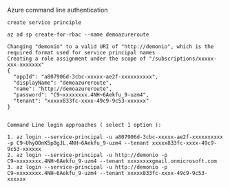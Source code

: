 Azure command line authentication

    create service principle
  
    az ad sp create-for-rbac --name demoazureroute
  
    Changing "demonio" to a valid URI of "http://demonio", which is the required format used for service principal names
    Creating a role assignment under the scope of "/subscriptions/xxxxx-xxx-xxxxxxx"
    {
      "appId": "a807906d-3cbc-xxxxx-ae2f-xxxxxxxxxx",
      "displayName": "demoazureroute",
      "name": "http://demoazureroute",
      "password": "C9~xxxxxxxx.4NH~6Aekfu_9-uzm4",
      "tenant": "xxxxx833fc-xxxx-49c9-9c53-xxxxxx"
    }


    Command Line login approaches ( select 1 option ):
    
    1. az login --service-principal -u a807906d-3cbc-xxxxx-ae2f-xxxxxxxxxx -p C9~UhyOOnK5p8gJL.4NH~6Aekfu_9-uzm4 --tenant xxxxx833fc-xxxx-49c9-9c53-xxxxxx    
    2. az login --service-principal -u http://demonio -p C9~xxxxxxxx.4NH~6Aekfu_9-uzm4 --tenant xxxxxxxxgmail.onmicrosoft.com
    3. az login --service-principal -u http://demonio -p C9~xxxxxxxx.4NH~6Aekfu_9-uzm4 --tenant xxxxx833fc-xxxx-49c9-9c53-xxxxxx
